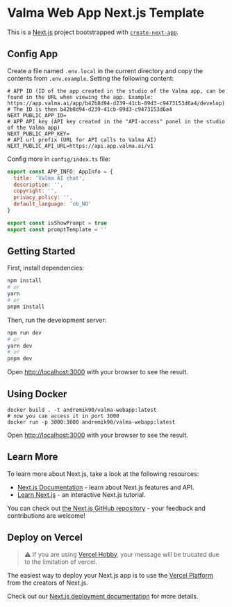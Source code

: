 # Valma Web App Next.js Template
This is a [Next.js](https://nextjs.org/) project bootstrapped with [`create-next-app`](https://github.com/vercel/next.js/tree/canary/packages/create-next-app).

## Config App
Create a file named `.env.local` in the current directory and copy the contents from `.env.example`. Setting the following content:
```
# APP ID (ID of the app created in the studio of the Valma app, can be found in the URL when viewing the app. Example: https://app.valma.ai/app/b42b8d94-d239-41cb-89d3-c9473153d6a4/develop)
# The ID is then b42b8d94-d239-41cb-89d3-c9473153d6a4
NEXT_PUBLIC_APP_ID=
# APP API key (API key created in the "API-access" panel in the studio of the Valma app)
NEXT_PUBLIC_APP_KEY=
# API url prefix (URL for API calls to Valma AI)
NEXT_PUBLIC_API_URL=https://api.app.valma.ai/v1
```

Config more in `config/index.ts` file:   
```js
export const APP_INFO: AppInfo = {
  title: 'Valma AI chat',
  description: '',
  copyright: '',
  privacy_policy: '',
  default_language: 'nb_NO'
}

export const isShowPrompt = true
export const promptTemplate = ''
```

## Getting Started
First, install dependencies:
```bash
npm install
# or
yarn
# or
pnpm install
```

Then, run the development server:

```bash
npm run dev
# or
yarn dev
# or
pnpm dev
```
Open [http://localhost:3000](http://localhost:3000) with your browser to see the result.

## Using Docker

```
docker build . -t andremik90/valma-webapp:latest
# now you can access it in port 3000
docker run -p 3000:3000 andremik90/valma-webapp:latest
```

Open [http://localhost:3000](http://localhost:3000) with your browser to see the result.

## Learn More

To learn more about Next.js, take a look at the following resources:

- [Next.js Documentation](https://nextjs.org/docs) - learn about Next.js features and API.
- [Learn Next.js](https://nextjs.org/learn) - an interactive Next.js tutorial.

You can check out [the Next.js GitHub repository](https://github.com/vercel/next.js/) - your feedback and contributions are welcome!

## Deploy on Vercel

> ⚠️ If you are using [Vercel Hobby](https://vercel.com/pricing), your message will be trucated due to the limitation of vercel.


The easiest way to deploy your Next.js app is to use the [Vercel Platform](https://vercel.com/new?utm_medium=default-template&filter=next.js&utm_source=create-next-app&utm_campaign=create-next-app-readme) from the creators of Next.js.

Check out our [Next.js deployment documentation](https://nextjs.org/docs/deployment) for more details.
